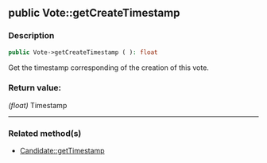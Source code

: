 ## public Vote::getCreateTimestamp

### Description    

```php
public Vote->getCreateTimestamp ( ): float
```

Get the timestamp corresponding of the creation of this vote.
    

### Return value:   

*(float)* Timestamp


---------------------------------------

### Related method(s)      

* [Candidate::getTimestamp](../Candidate%20Class/public%20Candidate--getTimestamp.md)    
